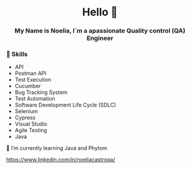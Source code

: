 <h1 align="center">Hello 👋</h1>
<h3 align="center">My Name is Noelia, I´m a apassionate Quality control (QA) Engineer</h3>

### 💬 Skills

* API
* Postman API
* Test Execution
* Cucumber
* Bug Tracking System
* Test Automation
* Software Development Life Cycle (SDLC)
* Selenium
* Cypress
* Visual Studio
* Agile Testing
* Java

 🌱 I’m currently learning Java and Phytom
 
 https://www.linkedin.com/in/noeliacastroqa/
